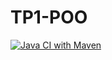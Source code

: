 # TP1-POO
[![Java CI with Maven](https://github.com/slikosb/TP1-POO/actions/workflows/maven.yml/badge.svg)](https://github.com/slikosb/TP1-POO/actions/workflows/maven.yml)

